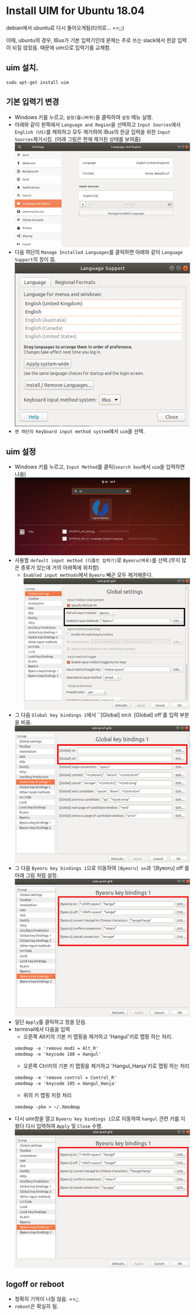 # Install UIM for Ubuntu 18.04

debian에서 ubuntu로 다시 돌아오게됨(타의로... ==;;)

이때, ubuntu의 경우, IBus가 기본 입력기인데 문제는 주로 쓰는 slack에서 한글 입력이 되질 않았음.
때문에 uim으로 입력기를 교체함.

## uim 설치.

```
sudo apt-get install uim
```

## 기본 입력기 변경

* Windows 키를 누르고, `설정(톱니바퀴)`을 클릭하여 `설정` 메뉴 실행.
* 아래와 같이 왼쪽에서 `Language and Region`을 선택하고 `Input Sources`에서 `English (US)`를 제외하고 모두 제거하여 IBus의 한글 입력을 위한 `Input Sources`제거시킴. (아래 그림은 현재 제거된 상태를 보여줌)
![IBus_input_source_제거](./fig/20190722_uim_00.png)
* 다음 하단의 `Manage Installed Languages`를 클릭하면 아래와 같이 `Language Support`의 창이 뜸.
![Language_Support창](./fig/20190722_uim_01_Language_Support.png)
* `맨 하단의 Keyboard input method system`에서 `uim`을 선택.

## uim 설정

* Windows 키를 누르고, `Input Method`를 클릭(`search box`에서 `uim`을 입력하면 나옴)
![](./fig/20190722_uim_02_InputMethod.png)
* 사용할 `default input method (디폴트 입력기)`로 `Byeoru(벼루)`를 선택.(무지 많은 종류가 있는데 거의 아래쪽에 위치함)
  * `Enabled input methods`에서 `Byeoru` 빼곤 모두 제거해준다.
  ![](./fig/20190722_uim_03_setting_Byeoru.png)
* 그 다음 `Global key bindings 1`에서 ``[Global] on`과 `[Global] off`를 입력 부분을 비움.  
![](./fig/20190722_uim_04_global_key_bindings1.png)
* 그 다음 `Byeoru key bindings 1`으로 이동하여 `[Byeoru] on`과 '[Byeoru] off`를  아래 그림 처럼 설정.
![](./fig/20190722_uim_05_Byeoru_key_bindings_1.png)
* 일단 `Apply`를 클릭하고 창을 닫음.
* terminal에서 다음을 입력
  * 오른쪽 Alt키의 기본 키 맵핑을 제거하고 'Hangul'키로 맵핑 하는 처리.
  ```
  xmodmap -e 'remove mod1 = Alt_R'
  xmodmap -e 'keycode 108 = Hangul'
  ```
  * 오른쪽 Ctrl키의 기본 키 맵핑을 제거하고 'Hangul_Hanja'키로 맵핑 하는 처리
  ```
  xmodmap -e 'remove control = Control_R'
  xmodmap -e 'keycode 105 = Hangul_Hanja'
  ```
  * 위의 키 맵핑 저장 처리
  ```
  xmodmap -pke > ~/.Xmodmap
  ```
* 다시 uim창을 열고 `Byeoru key bindings 1`으로 이동하여 `hangul` 관련 키를 지웠다 다시 입력하여 `Apply` 및 `Close` 수행.
![](./fig/20190722_uim_05_Byeoru_key_bindings_1.png)

## logoff or reboot

* 정확히 기억이 나질 않음. ==;;
* `reboot`은 확실히 됨.
